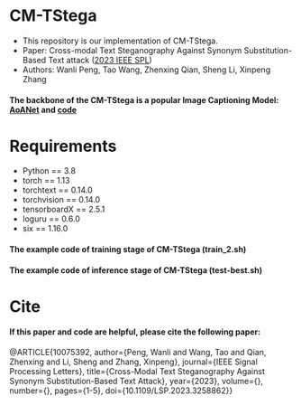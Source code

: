 # CM-TStega

* This repository is our implementation of CM-TStega.
* Paper: Cross-modal Text Steganography Against Synonym Substitution-Based Text attack ([2023 IEEE SPL](https://ieeexplore.ieee.org/abstract/document/10075392))
* Authors: Wanli Peng, Tao Wang, Zhenxing Qian, Sheng Li, Xinpeng Zhang
#### The backbone of the CM-TStega is a popular Image Captioning Model: [AoANet](https://arxiv.org/abs/1908.06954) and [code](https://github.com/husthuaan/AoANet)

# Requirements
* Python == 3.8
* torch == 1.13
* torchtext == 0.14.0
* torchvision == 0.14.0
* tensorboardX == 2.5.1
* loguru == 0.6.0
* six == 1.16.0

#### The example code of training stage of CM-TStega (train_2.sh)
#### The example code of inference stage of CM-TStega (test-best.sh)

# Cite
#### If this paper and code are helpful, please cite the following paper:

@ARTICLE{10075392,
  author={Peng, Wanli and Wang, Tao and Qian, Zhenxing and Li, Sheng and Zhang, Xinpeng},
  journal={IEEE Signal Processing Letters}, 
  title={Cross-Modal Text Steganography Against Synonym Substitution-Based Text Attack}, 
  year={2023},
  volume={},
  number={},
  pages={1-5},
  doi={10.1109/LSP.2023.3258862}}
